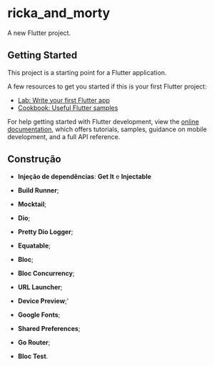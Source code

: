 # ricka_and_morty

A new Flutter project.

## Getting Started

This project is a starting point for a Flutter application.

A few resources to get you started if this is your first Flutter project:

- [Lab: Write your first Flutter app](https://docs.flutter.dev/get-started/codelab)
- [Cookbook: Useful Flutter samples](https://docs.flutter.dev/cookbook)

For help getting started with Flutter development, view the
[online documentation](https://docs.flutter.dev/), which offers tutorials,
samples, guidance on mobile development, and a full API reference.


## Construção

* **Injeção de dependências**: **Get It** e **Injectable**

* **Build Runner**;

* **Mocktail**;

* **Dio**;

* **Pretty Dio Logger**;

* **Equatable**;

* **Bloc**;

* **Bloc Concurrency**;

* **URL Launcher**;

* **Device Preview**;'

* **Google Fonts**;

* **Shared Preferences**;

* **Go Router**;

* **Bloc Test**.

